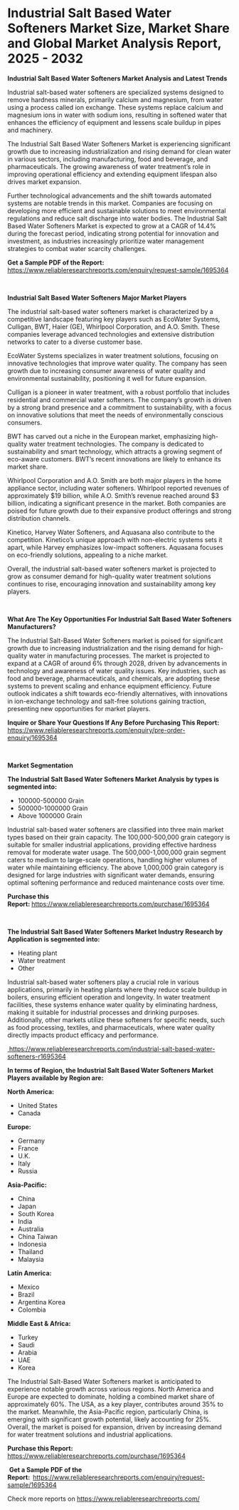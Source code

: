 <p><h1>Industrial Salt Based Water Softeners Market Size, Market Share and Global Market Analysis Report, 2025 - 2032</h1></p><p><strong>Industrial Salt Based Water Softeners Market Analysis and Latest Trends</strong></p>
<p><p>Industrial salt-based water softeners are specialized systems designed to remove hardness minerals, primarily calcium and magnesium, from water using a process called ion exchange. These systems replace calcium and magnesium ions in water with sodium ions, resulting in softened water that enhances the efficiency of equipment and lessens scale buildup in pipes and machinery. </p><p>The Industrial Salt Based Water Softeners Market is experiencing significant growth due to increasing industrialization and rising demand for clean water in various sectors, including manufacturing, food and beverage, and pharmaceuticals. The growing awareness of water treatment’s role in improving operational efficiency and extending equipment lifespan also drives market expansion. </p><p>Further technological advancements and the shift towards automated systems are notable trends in this market. Companies are focusing on developing more efficient and sustainable solutions to meet environmental regulations and reduce salt discharge into water bodies. The Industrial Salt Based Water Softeners Market is expected to grow at a CAGR of 14.4% during the forecast period, indicating strong potential for innovation and investment, as industries increasingly prioritize water management strategies to combat water scarcity challenges.</p></p>
<p><strong>Get a Sample PDF of the Report:&nbsp;</strong> <a href="https://www.reliableresearchreports.com/enquiry/request-sample/1695364?utm_campaign=3084&utm_medium=2&utm_source=Github&utm_content=ia&utm_term=27032025&utm_id=industrial-salt-based-water-softeners">https://www.reliableresearchreports.com/enquiry/request-sample/1695364</a></p>
<p>&nbsp;</p>
<p><strong>Industrial Salt Based Water Softeners Major Market Players</strong></p>
<p><p>The industrial salt-based water softeners market is characterized by a competitive landscape featuring key players such as EcoWater Systems, Culligan, BWT, Haier (GE), Whirlpool Corporation, and A.O. Smith. These companies leverage advanced technologies and extensive distribution networks to cater to a diverse customer base.</p><p>EcoWater Systems specializes in water treatment solutions, focusing on innovative technologies that improve water quality. The company has seen growth due to increasing consumer awareness of water quality and environmental sustainability, positioning it well for future expansion.</p><p>Culligan is a pioneer in water treatment, with a robust portfolio that includes residential and commercial water softeners. The company’s growth is driven by a strong brand presence and a commitment to sustainability, with a focus on innovative solutions that meet the needs of environmentally conscious consumers.</p><p>BWT has carved out a niche in the European market, emphasizing high-quality water treatment technologies. The company is dedicated to sustainability and smart technology, which attracts a growing segment of eco-aware customers. BWT’s recent innovations are likely to enhance its market share.</p><p>Whirlpool Corporation and A.O. Smith are both major players in the home appliance sector, including water softeners. Whirlpool reported revenues of approximately $19 billion, while A.O. Smith’s revenue reached around $3 billion, indicating a significant presence in the market. Both companies are poised for future growth due to their expansive product offerings and strong distribution channels.</p><p>Kinetico, Harvey Water Softeners, and Aquasana also contribute to the competition. Kinetico’s unique approach with non-electric systems sets it apart, while Harvey emphasizes low-impact softeners. Aquasana focuses on eco-friendly solutions, appealing to a niche market.</p><p>Overall, the industrial salt-based water softeners market is projected to grow as consumer demand for high-quality water treatment solutions continues to rise, encouraging innovation and sustainability among key players.</p></p>
<p>&nbsp;</p>
<p><strong>What Are The Key Opportunities For Industrial Salt Based Water Softeners Manufacturers?</strong></p>
<p><p>The Industrial Salt-Based Water Softeners market is poised for significant growth due to increasing industrialization and the rising demand for high-quality water in manufacturing processes. The market is projected to expand at a CAGR of around 6% through 2028, driven by advancements in technology and awareness of water quality issues. Key industries, such as food and beverage, pharmaceuticals, and chemicals, are adopting these systems to prevent scaling and enhance equipment efficiency. Future outlook indicates a shift towards eco-friendly alternatives, with innovations in ion-exchange technology and salt-free solutions gaining traction, presenting new opportunities for market players.</p></p>
<p><strong>Inquire or Share Your Questions If Any Before Purchasing This Report:</strong> <a href="https://www.reliableresearchreports.com/enquiry/pre-order-enquiry/1695364?utm_campaign=3084&utm_medium=2&utm_source=Github&utm_content=ia&utm_term=27032025&utm_id=industrial-salt-based-water-softeners">https://www.reliableresearchreports.com/enquiry/pre-order-enquiry/1695364</a></p>
<p>&nbsp;</p>
<p><strong>Market Segmentation</strong></p>
<p><strong>The Industrial Salt Based Water Softeners Market Analysis by types is segmented into:</strong></p>
<p><ul><li>100000-500000 Grain</li><li>500000-1000000 Grain</li><li>Above 1000000 Grain</li></ul></p>
<p><p>Industrial salt-based water softeners are classified into three main market types based on their grain capacity. The 100,000-500,000 grain category is suitable for smaller industrial applications, providing effective hardness removal for moderate water usage. The 500,000-1,000,000 grain segment caters to medium to large-scale operations, handling higher volumes of water while maintaining efficiency. The above 1,000,000 grain category is designed for large industries with significant water demands, ensuring optimal softening performance and reduced maintenance costs over time.</p></p>
<p><strong>Purchase this Report:&nbsp;</strong><a href="https://www.reliableresearchreports.com/purchase/1695364?utm_campaign=3084&utm_medium=2&utm_source=Github&utm_content=ia&utm_term=27032025&utm_id=industrial-salt-based-water-softeners">https://www.reliableresearchreports.com/purchase/1695364</a></p>
<p>&nbsp;</p>
<p><strong>The Industrial Salt Based Water Softeners Market Industry Research by Application is segmented into:</strong></p>
<p><ul><li>Heating plant</li><li>Water treatment</li><li>Other</li></ul></p>
<p><p>Industrial salt-based water softeners play a crucial role in various applications, primarily in heating plants where they reduce scale buildup in boilers, ensuring efficient operation and longevity. In water treatment facilities, these systems enhance water quality by eliminating hardness, making it suitable for industrial processes and drinking purposes. Additionally, other markets utilize these softeners for specific needs, such as food processing, textiles, and pharmaceuticals, where water quality directly impacts product efficacy and performance.</p></p>
<p><a href="https://www.reliableresearchreports.com/industrial-salt-based-water-softeners-r1695364?utm_campaign=3084&utm_medium=2&utm_source=Github&utm_content=ia&utm_term=27032025&utm_id=industrial-salt-based-water-softeners">&nbsp;https://www.reliableresearchreports.com/industrial-salt-based-water-softeners-r1695364</a></p>
<p><strong>In terms of Region, the Industrial Salt Based Water Softeners Market Players available by Region are:</strong></p>
<p>
    <p> <strong> North America: </strong>
        <ul>
            <li>United States</li>
            <li>Canada</li>
        </ul>
        </p> 
    <p> <strong> Europe: </strong>
        <ul>
            <li>Germany</li>
            <li>France</li>
            <li>U.K.</li>
            <li>Italy</li>
            <li>Russia</li>
        </ul>
        </p> 
    <p> <strong> Asia-Pacific: </strong>
        <ul>
            <li>China</li>
            <li>Japan</li>
            <li>South Korea</li>
            <li>India</li>
            <li>Australia</li>
            <li>China Taiwan</li>
            <li>Indonesia</li>
            <li>Thailand</li>
            <li>Malaysia</li>
        </ul>
        </p> 
    <p> <strong> Latin America: </strong>
        <ul>
            <li>Mexico</li>
            <li>Brazil</li>
            <li>Argentina Korea</li>
            <li>Colombia</li>
        </ul>
        </p> 
    <p> <strong> Middle East & Africa: </strong>
        <ul>
            <li>Turkey</li>
            <li>Saudi</li>
            <li>Arabia</li>
            <li>UAE</li>
            <li>Korea</li>
        </ul>
    </p>
    </p>
<p><p>The Industrial Salt-Based Water Softeners market is anticipated to experience notable growth across various regions. North America and Europe are expected to dominate, holding a combined market share of approximately 60%. The USA, as a key player, contributes around 35% to the market. Meanwhile, the Asia-Pacific region, particularly China, is emerging with significant growth potential, likely accounting for 25%. Overall, the market is poised for expansion, driven by increasing demand for water treatment solutions and industrial applications.</p></p>
<p><strong>Purchase this Report: </strong><a href="https://www.reliableresearchreports.com/purchase/1695364?utm_campaign=3084&utm_medium=2&utm_source=Github&utm_content=ia&utm_term=27032025&utm_id=industrial-salt-based-water-softeners">https://www.reliableresearchreports.com/purchase/1695364</a></p>
<p>&nbsp;<strong>Get a Sample PDF of the Report:&nbsp;&nbsp;</strong><a href="https://www.reliableresearchreports.com/enquiry/request-sample/1695364?utm_campaign=3084&utm_medium=2&utm_source=Github&utm_content=ia&utm_term=27032025&utm_id=industrial-salt-based-water-softeners">https://www.reliableresearchreports.com/enquiry/request-sample/1695364</a></p>
<p><strong></strong></p>
<p>Check more reports on <a href="https://www.reliableresearchreports.com/?utm_campaign=3084&utm_medium=2&utm_source=Github&utm_content=ia&utm_term=27032025&utm_id=industrial-salt-based-water-softeners">https://www.reliableresearchreports.com/</a></p>